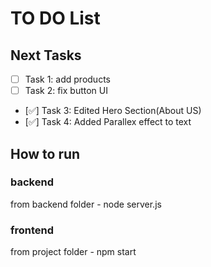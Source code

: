 # TO DO List

## Next Tasks
- [ ] Task 1: add products
- [ ] Task 2: fix button UI
- [✅] Task 3: Edited Hero Section(About US)
- [✅] Task 4: Added Parallex effect to text

## How to run

### backend 
 from backend folder - node server.js 

### frontend
 from project folder - npm start